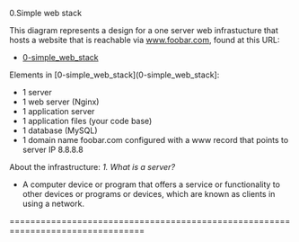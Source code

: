 0.Simple web stack

This diagram represents a design for a one server web infrastucture that hosts a
website that is reachable via www.foobar.com, found at this URL:
* [0-simple_web_stack](0-simple_web_stack)

Elements in [0-simple_web_stack](0-simple_web_stack]:
 * 1 server
 * 1 web server (Nginx)
 * 1 application server
 * 1 application files (your code base)
 * 1 database (MySQL)
 * 1 domain name foobar.com configured with a www record that points to
   server IP 8.8.8.8

About the infrastructure:
*1. What is a server?*
  - A computer device or program that offers a service or functionality to other
  devices or programs or devices, which are known as clients in using a network.

================================================================================